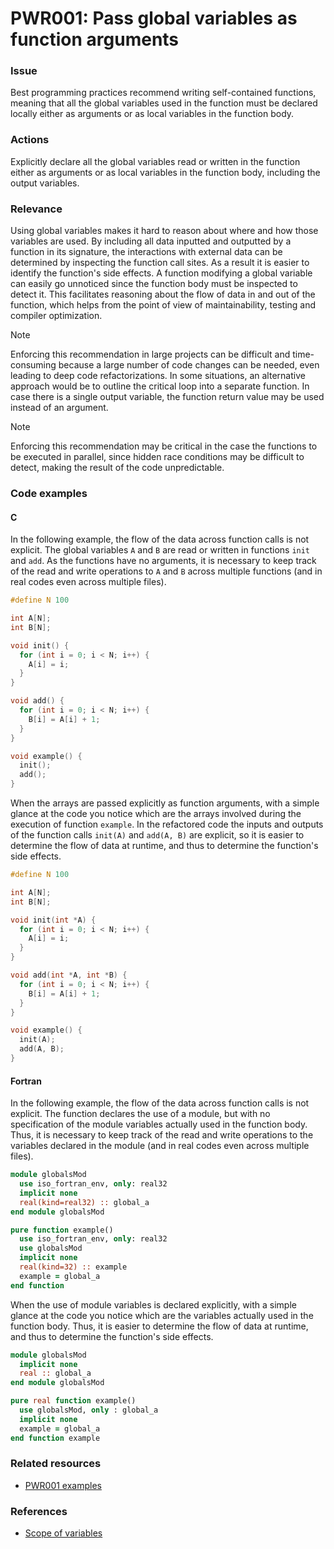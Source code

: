 # PWR001: Pass global variables as function arguments

### Issue

Best programming practices recommend writing self-contained functions, meaning
that all the global variables used in the function must be declared locally
either as arguments or as local variables in the function body.

### Actions

Explicitly declare all the global variables read or written in the function
either as arguments or as local variables in the function body, including the
output variables.

### Relevance

Using global variables makes it hard to reason about where and how those
variables are used. By including all data inputted and outputted by a function
in its signature, the interactions with external data can be determined by
inspecting the function call sites. As a result it is easier to identify the
function's side effects. A function modifying a global variable can easily go
unnoticed since the function body must be inspected to detect it. This
facilitates reasoning about the flow of data in and out of the function, which
helps from the point of view of maintainability, testing and compiler
optimization.

> [!NOTE]
> Enforcing this recommendation in large projects can be difficult and
> time-consuming because a large number of code changes can be needed, even
> leading to deep code refactorizations. In some situations, an alternative
> approach would be to outline the critical loop into a separate function. In
> case there is a single output variable, the function return value may be used
> instead of an argument.

> [!NOTE]
> Enforcing this recommendation may be critical in the case the functions to be
> executed in parallel, since hidden race conditions may be difficult to detect,
> making the result of the code unpredictable.

### Code examples

#### C

In the following example, the flow of the data across function calls is not
explicit. The global variables `A` and `B` are read or written in functions
`init` and `add`. As the functions have no arguments, it is necessary to keep
track of the read and write operations to `A` and `B` across multiple functions
(and in real codes even across multiple files).

```c
#define N 100

int A[N];
int B[N];

void init() {
  for (int i = 0; i < N; i++) {
    A[i] = i;
  }
}

void add() {
  for (int i = 0; i < N; i++) {
    B[i] = A[i] + 1;
  }
}

void example() {
  init();
  add();
}
```

When the arrays are passed explicitly as function arguments, with a simple
glance at the code you notice which are the arrays involved during the execution
of function `example`. In the refactored code the inputs and outputs of the
function calls `init(A)` and `add(A, B)` are explicit, so it is easier to
determine the flow of data at runtime, and thus to determine the function's side
effects.

```c
#define N 100

int A[N];
int B[N];

void init(int *A) {
  for (int i = 0; i < N; i++) {
    A[i] = i;
  }
}

void add(int *A, int *B) {
  for (int i = 0; i < N; i++) {
    B[i] = A[i] + 1;
  }
}

void example() {
  init(A);
  add(A, B);
}
```

#### Fortran

In the following example, the flow of the data across function calls is not
explicit. The function declares the use of a module, but with no specification
of the module variables actually used in the function body. Thus, it is
necessary to keep track of the read and write operations to the variables
declared in the module (and in real codes even across multiple files).

```fortran
module globalsMod
  use iso_fortran_env, only: real32
  implicit none
  real(kind=real32) :: global_a
end module globalsMod

pure function example()
  use iso_fortran_env, only: real32
  use globalsMod
  implicit none
  real(kind=32) :: example
  example = global_a
end function
```

When the use of module variables is declared explicitly, with a simple glance at
the code you notice which are the variables actually used in the function body.
Thus, it is easier to determine the flow of data at runtime, and thus to
determine the function's side effects.

```fortran
module globalsMod
  implicit none
  real :: global_a
end module globalsMod

pure real function example()
  use globalsMod, only : global_a
  implicit none
  example = global_a
end function example
```

### Related resources

* [PWR001 examples](https://github.com/codee-com/open-catalog/tree/main/Checks/PWR001/)

### References

* [Scope of variables](https://users.cs.cf.ac.uk/Dave.Marshall/PERL/node52.html)
